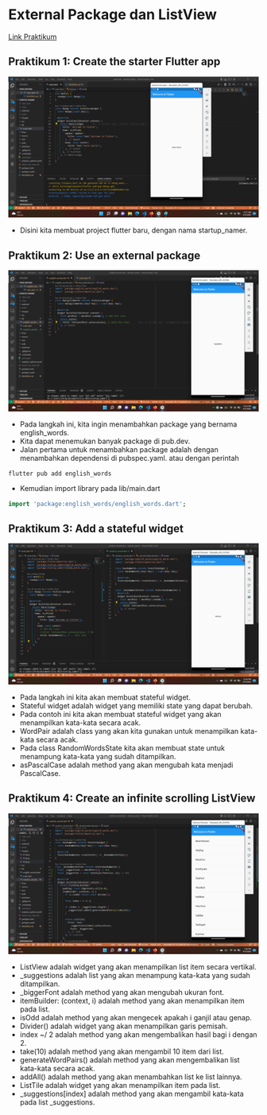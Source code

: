 # External Package dan ListView

[Link Praktikum](https://codelabs.developers.google.com/codelabs/first-flutter-app-pt1#0)

## Praktikum 1: Create the starter Flutter app

![ Create the starter Flutter app](./images/01.png)

* Disini kita membuat project flutter baru, dengan nama startup_namer. 

## Praktikum 2: Use an external package

![Use an external package](./images/02.png)

* Pada langkah ini, kita ingin menambahkan package yang bernama english_words.
* Kita dapat menemukan banyak package di pub.dev.
* Jalan pertama untuk menambahkan package adalah dengan menambahkan dependensi di pubspec.yaml. atau dengan perintah 

```
flutter pub add english_words
```

* Kemudian import library pada lib/main.dart

```dart
import 'package:english_words/english_words.dart';
```

## Praktikum 3: Add a stateful widget

![Add a stateful widget](./images/03.png)

* Pada langkah ini kita akan membuat stateful widget.
* Stateful widget adalah widget yang memiliki state yang dapat berubah.
* Pada contoh ini kita akan membuat stateful widget yang akan menampilkan kata-kata secara acak.
* WordPair adalah class yang akan kita gunakan untuk menampilkan kata-kata secara acak.
* Pada class RandomWordsState kita akan membuat state untuk menampung kata-kata yang sudah ditampilkan.
* asPascalCase adalah method yang akan mengubah kata menjadi PascalCase.

## Praktikum 4: Create an infinite scrolling ListView

![Create an infinite scrolling ListView](./images/04.png)

* ListView adalah widget yang akan menampilkan list item secara vertikal.
* _suggestions adalah list yang akan menampung kata-kata yang sudah ditampilkan.
* _biggerFont adalah method yang akan mengubah ukuran font.
* itemBuilder: (context, i) adalah method yang akan menampilkan item pada list.
* isOdd adalah method yang akan mengecek apakah i ganjil atau genap.
* Divider() adalah widget yang akan menampilkan garis pemisah.
* index ~/ 2 adalah method yang akan mengembalikan hasil bagi i dengan 2.
* take(10) adalah method yang akan mengambil 10 item dari list.
* generateWordPairs() adalah method yang akan mengembalikan list kata-kata secara acak.
* addAll() adalah method yang akan menambahkan list ke list lainnya.
* ListTile adalah widget yang akan menampilkan item pada list.
* _suggestions[index] adalah method yang akan mengambil kata-kata pada list _suggestions.







